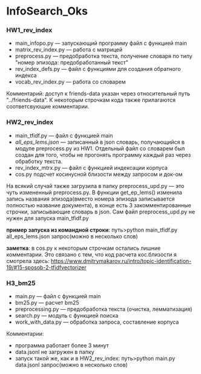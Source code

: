 # InfoSearch_Oks

### HW1_rev_index

- main_infopo.py — запускающий программу файл с функцией main
- matrix_rev_index.py — работа с матрицей
- preprocess.py — предобработка текста, получение словаря по типу "номер эпизода: предобработанный текст"
- rev_index_defs.py — файл с функциями для создания обратного индекса
- vocab_rev_index.py — работа со словарем


Комментарий: доступ к friends-data указан через относительный путь "../friends-data". К некоторым строчкам кода также прилагаются соответсвующие комментарии.

### HW2_rev_index

- main_tfidf.py — файл с функцией main
- *all_eps_lems.json* — записанный в json словарь, получающийся в модуле preprocess.py из HW1. Отдельный файл со словарем был создан для того, чтобы не прогонять программу каждый раз через обработку текста.
- rev_index_mtrx.py — файл с функцией индексации корпуса
- cos.py подсчет косинусной близости между запросом и док-ом


На всякий случай также загрузила в папку preprocess_upd.py — это чуть измененный preprocess.py. В функции get_ep_lems() изменила запись названия эпизода(вместо номера эпизода записывается полностью название документа), в конце есть 3 закомментированные строчки, записывающие словарь в json. Сам файл preprocess_upd.py не нужен для запуска main_tfidf.py

**пример запуска из командной строки**: путь>python main_tfidf.py all_eps_lems.json запрос(можно в несколько слов)

**заметка**: в cos.py к некоторым строчкам остались лишние комментарии. Это связано с тем, что код расчета кос.близости я смотрела здесь: https://www.dmitrymakarov.ru/intro/topic-identification-19/#15-sposob-2-tfidfvectorizer

### H3_bm25

- main.py — файл с функцией main
- bm25.py — расчет bm25
- preprocessing.py — предобработка текста (очистка, лемматизация)
- search.py — модуль с функцией поиска
- work_with_data.py — обработка запроса, составление корпуса

Комментарии:

- программа работает более 3 минут
- data.jsonl не загружен в папку
- запуск такой же, как и в HW2_rev_index: путь>python main.py data.jsonl запрос(можно в несколько слов) 

